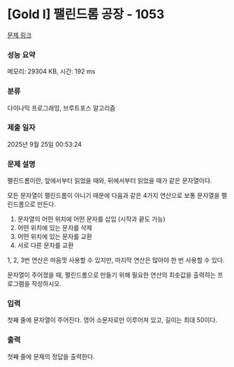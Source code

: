 # [Gold I] 팰린드롬 공장 - 1053 

[문제 링크](https://www.acmicpc.net/problem/1053) 

### 성능 요약

메모리: 29304 KB, 시간: 192 ms

### 분류

다이나믹 프로그래밍, 브루트포스 알고리즘

### 제출 일자

2025년 9월 25일 00:53:24

### 문제 설명

<p>팰린드롬이란, 앞에서부터 읽었을 때와, 뒤에서부터 읽었을 때가 같은 문자열이다.</p>

<p>모든 문자열이 팰린드롬이 아니기 때문에 다음과 같은 4가지 연산으로 보통 문자열을 팰린드롬으로 만든다.</p>

<ol>
	<li>문자열의 어떤 위치에 어떤 문자를 삽입 (시작과 끝도 가능)</li>
	<li>어떤 위치에 있는 문자를 삭제</li>
	<li>어떤 위치에 있는 문자를 교환</li>
	<li>서로 다른 문자를 교환</li>
</ol>

<p>1, 2, 3번 연산은 마음껏 사용할 수 있지만, 마지막 연산은 많아야 한 번 사용할 수 있다.</p>

<p>문자열이 주어졌을 때, 팰린드롬으로 만들기 위해 필요한 연산의 최솟값을 출력하는 프로그램을 작성하시오.</p>

### 입력 

 <p>첫째 줄에 문자열이 주어진다. 영어 소문자로만 이루어져 있고, 길이는 최대 50이다.</p>

### 출력 

 <p>첫째 줄에 문제의 정답을 출력한다.</p>

